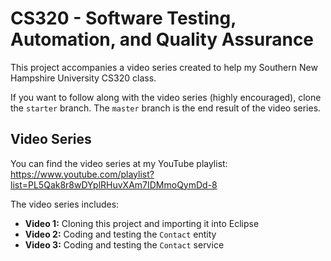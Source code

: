 # CS320 - Software Testing, Automation, and Quality Assurance

This project accompanies a video series created to help my Southern New Hampshire University CS320 class.

If you want to follow along with the video series (highly encouraged), clone the `starter` branch. The `master` branch is the end result of the video series.

## Video Series

You can find the video series at my YouTube playlist: https://www.youtube.com/playlist?list=PL5Qak8r8wDYplRHuvXAm7IDMmoQymDd-8

The video series includes:

- **Video 1:** Cloning this project and importing it into Eclipse
- **Video 2:** Coding and testing the `Contact` entity
- **Video 3:** Coding and testing the `Contact` service
